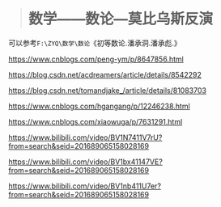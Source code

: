 > # 数学——数论—莫比乌斯反演

可以参考`F:\ZYQ\数学\数论`《初等数论.潘承洞.潘承彪.》

https://www.cnblogs.com/peng-ym/p/8647856.html

https://blog.csdn.net/acdreamers/article/details/8542292

https://blog.csdn.net/tomandjake_/article/details/81083703

https://www.cnblogs.com/hgangang/p/12246238.html

https://www.cnblogs.com/xiaowuga/p/7631291.html

https://www.bilibili.com/video/BV1N7411V7rU?from=search&seid=201689065158028169

https://www.bilibili.com/video/BV1bx41147VE?from=search&seid=201689065158028169

https://www.bilibili.com/video/BV1nb411U7er?from=search&seid=201689065158028169